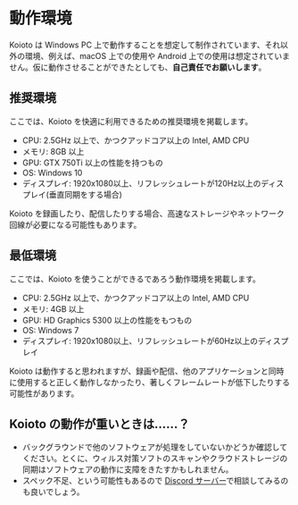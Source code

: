 # 動作環境

Koioto は Windows PC 上で動作することを想定して制作されています、それ以外の環境、例えば、macOS 上での使用や Android 上での使用は想定されていません。仮に動作させることができたとしても、**自己責任でお願いします**。

## 推奨環境

ここでは、Koioto を快適に利用できるための推奨環境を掲載します。

- CPU: 2.5GHz 以上で、かつクアッドコア以上の Intel, AMD CPU
- メモリ: 8GB 以上
- GPU: GTX 750Ti 以上の性能を持つもの
- OS: Windows 10
- ディスプレイ: 1920x1080以上、リフレッシュレートが120Hz以上のディスプレイ(垂直同期をする場合)

Koioto を録画したり、配信したりする場合、高速なストレージやネットワーク回線が必要になる可能性もあります。

## 最低環境

ここでは、Koioto を使うことができるであろう動作環境を掲載します。

- CPU: 2.5GHz 以上で、かつクアッドコア以上の Intel, AMD CPU
- メモリ: 4GB 以上
- GPU: HD Graphics 5300 以上の性能をもつもの
- OS: Windows 7
- ディスプレイ: 1920x1080以上、リフレッシュレートが60Hz以上のディスプレイ

Koioto は動作すると思われますが、録画や配信、他のアプリケーションと同時に使用すると正しく動作しなかったり、著しくフレームレートが低下したりする可能性があります。

## Koioto の動作が重いときは……？

- バックグラウンドで他のソフトウェアが処理をしていないかどうか確認してください。とくに、ウィルス対策ソフトのスキャンやクラウドストレージの同期はソフトウェアの動作に支障をきたすかもしれません。
- スペック不足、という可能性もあるので [Discord サーバー](https://discord.gg/kaF5Nc6)で相談してみるのも良いでしょう。